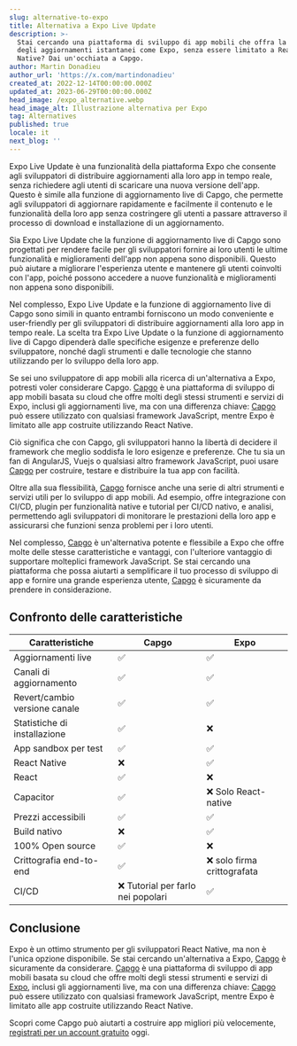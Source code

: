 ```yaml
---
slug: alternative-to-expo
title: Alternativa a Expo Live Update
description: >-
  Stai cercando una piattaforma di sviluppo di app mobili che offra la comodità
  degli aggiornamenti istantanei come Expo, senza essere limitato a React
  Native? Dai un'occhiata a Capgo.
author: Martin Donadieu
author_url: 'https://x.com/martindonadieu'
created_at: 2022-12-14T00:00:00.000Z
updated_at: 2023-06-29T00:00:00.000Z
head_image: /expo_alternative.webp
head_image_alt: Illustrazione alternativa per Expo
tag: Alternatives
published: true
locale: it
next_blog: ''
---
```


Expo Live Update è una funzionalità della piattaforma Expo che consente agli sviluppatori di distribuire aggiornamenti alla loro app in tempo reale, senza richiedere agli utenti di scaricare una nuova versione dell'app. Questo è simile alla funzione di aggiornamento live di Capgo, che permette agli sviluppatori di aggiornare rapidamente e facilmente il contenuto e le funzionalità della loro app senza costringere gli utenti a passare attraverso il processo di download e installazione di un aggiornamento.

Sia Expo Live Update che la funzione di aggiornamento live di Capgo sono progettati per rendere facile per gli sviluppatori fornire ai loro utenti le ultime funzionalità e miglioramenti dell'app non appena sono disponibili. Questo può aiutare a migliorare l'esperienza utente e mantenere gli utenti coinvolti con l'app, poiché possono accedere a nuove funzionalità e miglioramenti non appena sono disponibili.

Nel complesso, Expo Live Update e la funzione di aggiornamento live di Capgo sono simili in quanto entrambi forniscono un modo conveniente e user-friendly per gli sviluppatori di distribuire aggiornamenti alla loro app in tempo reale. La scelta tra Expo Live Update o la funzione di aggiornamento live di Capgo dipenderà dalle specifiche esigenze e preferenze dello sviluppatore, nonché dagli strumenti e dalle tecnologie che stanno utilizzando per lo sviluppo della loro app.

Se sei uno sviluppatore di app mobili alla ricerca di un'alternativa a Expo, potresti voler considerare Capgo. [Capgo](/register/) è una piattaforma di sviluppo di app mobili basata su cloud che offre molti degli stessi strumenti e servizi di Expo, inclusi gli aggiornamenti live, ma con una differenza chiave: [Capgo](/register/) può essere utilizzato con qualsiasi framework JavaScript, mentre Expo è limitato alle app costruite utilizzando React Native.

Ciò significa che con Capgo, gli sviluppatori hanno la libertà di decidere il framework che meglio soddisfa le loro esigenze e preferenze. Che tu sia un fan di AngularJS, Vuejs o qualsiasi altro framework JavaScript, puoi usare [Capgo](/register/) per costruire, testare e distribuire la tua app con facilità.

Oltre alla sua flessibilità, [Capgo](/register/) fornisce anche una serie di altri strumenti e servizi utili per lo sviluppo di app mobili. Ad esempio, offre integrazione con CI/CD, plugin per funzionalità native e tutorial per CI/CD nativo, e analisi, permettendo agli sviluppatori di monitorare le prestazioni della loro app e assicurarsi che funzioni senza problemi per i loro utenti.

Nel complesso, [Capgo](/register/) è un'alternativa potente e flessibile a Expo che offre molte delle stesse caratteristiche e vantaggi, con l'ulteriore vantaggio di supportare molteplici framework JavaScript. Se stai cercando una piattaforma che possa aiutarti a semplificare il tuo processo di sviluppo di app e fornire una grande esperienza utente, [Capgo](/register/) è sicuramente da prendere in considerazione.

## Confronto delle caratteristiche

| Caratteristiche | Capgo | Expo |
| --- | --- | --- |
| Aggiornamenti live | ✅ | ✅ |
| Canali di aggiornamento | ✅ | ✅ |
| Revert/cambio versione canale | ✅ | ✅ |
| Statistiche di installazione | ✅ | ❌ |
| App sandbox per test | ✅ | ✅ |
| React Native | ❌ | ✅ |
| React | ✅ | ❌ |
| Capacitor | ✅ | ❌ Solo React-native |
| Prezzi accessibili | ✅ | ✅ |
| Build nativo | ❌ | ✅ |
| 100% Open source | ✅ | ❌ |
| Crittografia end-to-end | ✅ | ❌ solo firma crittografata |
| CI/CD | ❌ Tutorial per farlo nei popolari | ✅ |

## Conclusione

Expo è un ottimo strumento per gli sviluppatori React Native, ma non è l'unica opzione disponibile. Se stai cercando un'alternativa a Expo, [Capgo](/register/) è sicuramente da considerare. [Capgo](/register/) è una piattaforma di sviluppo di app mobili basata su cloud che offre molti degli stessi strumenti e servizi di [Expo](https://expo.dev/), inclusi gli aggiornamenti live, ma con una differenza chiave: [Capgo](/register/) può essere utilizzato con qualsiasi framework JavaScript, mentre Expo è limitato alle app costruite utilizzando React Native.

Scopri come Capgo può aiutarti a costruire app migliori più velocemente, [registrati per un account gratuito](/register/) oggi.